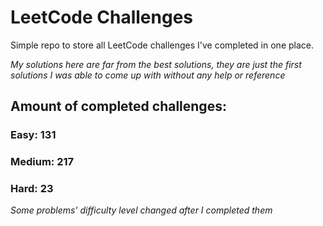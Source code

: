 
# LeetCode Challenges

Simple repo to store all LeetCode challenges I've completed in one place.

<i>My solutions here are far from the best solutions, they are just the first solutions I was able to come up with without any help or reference</i>

## Amount of completed challenges:

### Easy: 131

### Medium: 217

### Hard: 23

<i>Some problems' difficulty level changed after I completed them</i>
